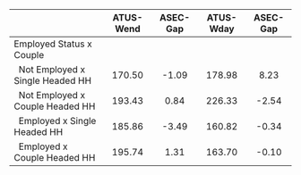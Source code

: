 
|                      |    ATUS-Wend |     ASEC-Gap |    ATUS-Wday |     ASEC-Gap |
| -------------------- | :----------: | :----------: | :----------: | :----------: |
| Employed Status x Couple |              |              |              |              |
| &nbsp;&nbsp;Not Employed x Single Headed HH |       170.50 |        -1.09 |       178.98 |         8.23 |
| &nbsp;&nbsp;Not Employed x Couple Headed HH |       193.43 |         0.84 |       226.33 |        -2.54 |
| &nbsp;&nbsp;Employed x Single Headed HH |       185.86 |        -3.49 |       160.82 |        -0.34 |
| &nbsp;&nbsp;Employed x Couple Headed HH |       195.74 |         1.31 |       163.70 |        -0.10 |

